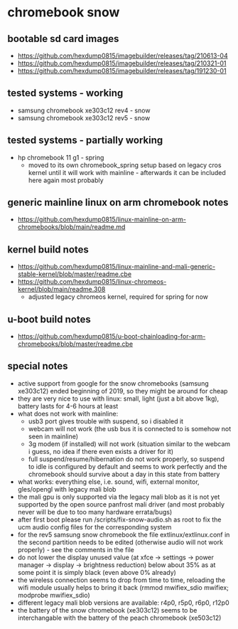 # chromebook snow

## bootable sd card images

- https://github.com/hexdump0815/imagebuilder/releases/tag/210613-04
- https://github.com/hexdump0815/imagebuilder/releases/tag/210321-01
- https://github.com/hexdump0815/imagebuilder/releases/tag/191230-01

## tested systems - working

- samsung chromebook xe303c12 rev4 - snow
- samsung chromebook xe303c12 rev5 - snow

## tested systems - partially working

- hp chromebook 11 g1 - spring 
  - moved to its own chromebook_spring setup based on legacy cros kernel until it will work with mainline - afterwards it can be included here again most probably

## generic mainline linux on arm chromebook notes

- https://github.com/hexdump0815/linux-mainline-on-arm-chromebooks/blob/main/readme.md

## kernel build notes

- https://github.com/hexdump0815/linux-mainline-and-mali-generic-stable-kernel/blob/master/readme.cbe
- https://github.com/hexdump0815/linux-chromeos-kernel/blob/main/readme.308
  - adjusted legacy chromeos kernel, required for spring for now

## u-boot build notes

- https://github.com/hexdump0815/u-boot-chainloading-for-arm-chromebooks/blob/master/readme.cbe

## special notes

- active support from google for the snow chromebooks (samsung xe303c12) ended beginning of 2019, so they might be around for cheap
- they are very nice to use with linux: small, light (just a bit above 1kg), battery lasts for 4-6 hours at least
- what does not work with mainline:
  - usb3 port gives trouble with suspend, so i disabled it
  - webcam will not work (the usb bus it is connected to is somehow not seen in mainline)
  - 3g modem (if installed) will not work (situation similar to the webcam i guess, no idea if there even exists a driver for it)
  - full suspend/resume/hibernation do not work properly, so suspend to idle is configured by default and seems to work perfectly and the chromebook should survive about a day in this state from battery
- what works: everything else, i.e. sound, wifi, external monitor, gles/opengl with legacy mali blob
- the mali gpu is only supported via the legacy mali blob as it is not yet supported by the open source panfrost mali driver (and most probably never will be due to too many hardware errata/bugs)
- after first boot please run /scripts/fix-snow-audio.sh as root to fix the ucm audio config files for the corresponding system
- for the rev5 samsung snow chromebook the file extlinux/extlinux.conf in the second partition needs to be edited (otherwise audio will not work properly) - see the comments in the file
- do not lower the display unused value (at xfce -> settings -> power manager -> display -> brightness reduction) below about 35% as at some point it is simply black (even above 0% already)
- the wireless connection seems to drop from time to time, reloading the wifi module usually helps to bring it back (rmmod mwifiex_sdio mwifiex; modprobe mwifiex_sdio)
- different legacy mali blob versions are available: r4p0, r5p0, r6p0, r12p0
- the battery of the snow chromebook (xe303c12) seems to be interchangable with the battery of the peach chromebook (xe503c12)
